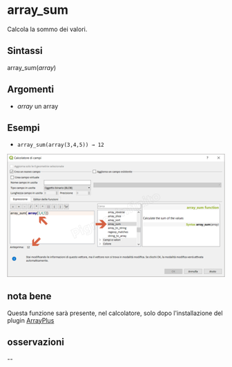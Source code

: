 # array_sum

Calcola la sommo dei valori.

## Sintassi

array_sum(_array_) 

## Argomenti

* _array_ un array

## Esempi

* `array_sum(array(3,4,5)) → 12`

![](/img/arrays/array_sum/array_sum1.png)

## nota bene

Questa funzione sarà presente, nel calcolatore, solo dopo l'installazione del plugin [ArrayPlus](https://framagit.org/jbdesbas/arrayPlus)

## osservazioni

--